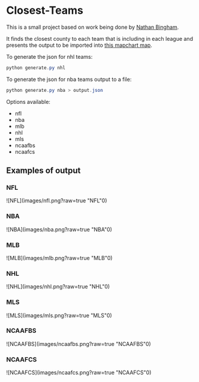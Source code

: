 # Closest-Teams

This is a small project based on work being done by [Nathan Bingham](https://www.reddit.com/user/nbingham196).

It finds the closest county to each team that is including in each league and presents the output to be imported into [this mapchart map](https://mapchart.net/usa-counties.html).

To generate the json for nhl teams:
```powershell
python generate.py nhl
```

To generate the json for nba teams output to a file:
```powershell
python generate.py nba > output.json
```

Options available:
* nfl
* nba
* mlb
* nhl
* mls
* ncaafbs
* ncaafcs

## Examples of output

### NFL

![NFL](images/nfl.png?raw=true "NFL"0)

### NBA

![NBA](images/nba.png?raw=true "NBA"0)

### MLB

![MLB](images/mlb.png?raw=true "MLB"0)

### NHL

![NHL](images/nhl.png?raw=true "NHL"0)

### MLS

![MLS](images/mls.png?raw=true "MLS"0)

### NCAAFBS

![NCAAFBS](images/ncaafbs.png?raw=true "NCAAFBS"0)

### NCAAFCS

![NCAAFCS](images/ncaafcs.png?raw=true "NCAAFCS"0)